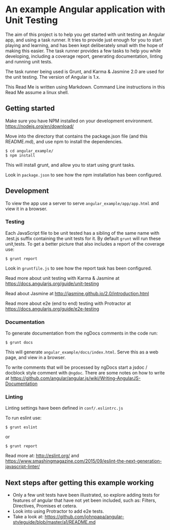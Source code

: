 An example Angular application with Unit Testing
================================================
The aim of this project is to help you get started with unit testing an Angular app, and using a task runner.  It tries to provide just enough for you to start playing and learning, and has been kept deliberately small with the hope of making this easier.  The task runner provides a few tasks to help you while developing, including a coverage report, generating documentation, linting and running unit tests.

The task runner being used is Grunt, and Karma & Jasmine 2.0 are used for the unit testing.  The version of Angular is 1.x.

This Read Me is written using Markdown.
Command Line instructions in this Read Me assume a linux shell.

Getting started
---------------
Make sure you have NPM installed on your development environment. https://nodejs.org/en/download/

Move into the directory that contains the package.json file (and this README.md), and use npm to install the dependencies.
```
$ cd angular_example/
$ npm install
```
This will install grunt, and allow you to start using grunt tasks.

Look in `package.json` to see how the npm installation has been configured.

Development
-----------
To view the app use a server to serve `angular_example/app/app.html` and view it in a browser.

### Testing
Each JavaScript file to be unit tested has a sibling of the same name with .test.js suffix containing the unit tests for it.
By default `grunt` will run these unit̨ tests.
To get a better picture that also includes a report of the coverage use:
```
$ grunt report
```
Look in `gruntfile.js` to see how the report task has been configured.

Read more about unit testing with Karma & Jasmine at
https://docs.angularjs.org/guide/unit-testing

Read about Jasmine at
http://jasmine.github.io/2.0/introduction.html

Read more about e2e (end to end) testing with Protractor at
https://docs.angularjs.org/guide/e2e-testing

### Documentation
To generate documentation from the ngDocs comments in the code run:
```
$ grunt docs
```
This will generate `angular_example/docs/index.html`.  Serve this as a web page, and view in a browser.

To write comments that will be processed by ngDocs start a jsdoc / docblock style comment with `@ngdoc`. There are some notes on how to write at
https://github.com/angular/angular.js/wiki/Writing-AngularJS-Documentation

### Linting
Linting settings have been defined in `conf/.eslintrc.js`

To run eslint use:
```
$ grunt eslint
```
or
```
$ grunt report
```

Read more at: http://eslint.org/
and https://www.smashingmagazine.com/2015/09/eslint-the-next-generation-javascript-linter/

Next steps after getting this example working
---------------------------------------------
* Only a few unit tests have been illustrated, so explore adding tests for features of angular that have not yet been included, such as: Filters, Directives, Promises et cetera.
* Look into using Protractor to add e2e tests.
* Take a look at: https://github.com/johnpapa/angular-styleguide/blob/master/a1/README.md
